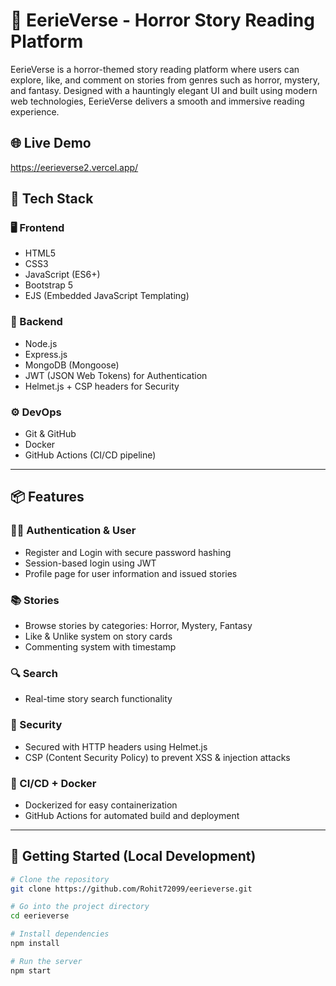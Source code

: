 # 👻 EerieVerse - Horror Story Reading Platform

EerieVerse is a horror-themed story reading platform where users can explore, like, and comment on stories from genres such as horror, mystery, and fantasy. Designed with a hauntingly elegant UI and built using modern web technologies, EerieVerse delivers a smooth and immersive reading experience.

## 🌐 Live Demo

https://eerieverse2.vercel.app/

## 🧰 Tech Stack

### 🖥 Frontend
- HTML5
- CSS3
- JavaScript (ES6+)
- Bootstrap 5
- EJS (Embedded JavaScript Templating)

### 🧪 Backend
- Node.js
- Express.js
- MongoDB (Mongoose)
- JWT (JSON Web Tokens) for Authentication
- Helmet.js + CSP headers for Security

### ⚙️ DevOps
- Git & GitHub
- Docker
- GitHub Actions (CI/CD pipeline)

---

## 📦 Features

### 🧑‍💻 Authentication & User
- Register and Login with secure password hashing
- Session-based login using JWT
- Profile page for user information and issued stories

### 📚 Stories
- Browse stories by categories: Horror, Mystery, Fantasy
- Like & Unlike system on story cards
- Commenting system with timestamp

### 🔍 Search
- Real-time story search functionality

### 🔐 Security
- Secured with HTTP headers using Helmet.js
- CSP (Content Security Policy) to prevent XSS & injection attacks

### 🚀 CI/CD + Docker
- Dockerized for easy containerization
- GitHub Actions for automated build and deployment

---

## 🚀 Getting Started (Local Development)

```bash
# Clone the repository
git clone https://github.com/Rohit72099/eerieverse.git

# Go into the project directory
cd eerieverse

# Install dependencies
npm install

# Run the server
npm start
